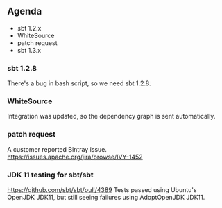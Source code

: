 ## Agenda

- sbt 1.2.x
- WhiteSource
- patch request
- sbt 1.3.x

### sbt 1.2.8

There's a bug in bash script, so we need sbt 1.2.8.

### WhiteSource

Integration was updated, so the dependency graph is sent automatically.

### patch request

A customer reported Bintray issue.
https://issues.apache.org/jira/browse/IVY-1452

### JDK 11 testing for sbt/sbt

https://github.com/sbt/sbt/pull/4389
Tests passed using Ubuntu's OpenJDK JDK11, but still seeing failures using AdoptOpenJDK JDK11.
